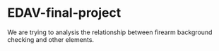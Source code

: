 # EDAV-final-project
We are trying to analysis the relationship between firearm background checking and other elements.
